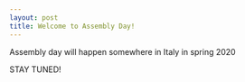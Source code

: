 ```yaml
---
layout: post
title: Welcome to Assembly Day!
---
```


Assembly day will happen somewhere in Italy in spring 2020

STAY TUNED!
